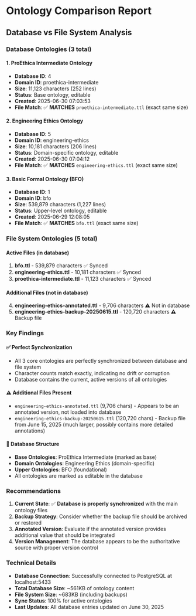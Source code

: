 # Ontology Comparison Report

## Database vs File System Analysis

### Database Ontologies (3 total)

#### 1. ProEthica Intermediate Ontology
- **Database ID**: 4
- **Domain ID**: proethica-intermediate
- **Size**: 11,123 characters (252 lines)
- **Status**: Base ontology, editable
- **Created**: 2025-06-30 07:03:53
- **File Match**: ✅ **MATCHES** `proethica-intermediate.ttl` (exact same size)

#### 2. Engineering Ethics Ontology
- **Database ID**: 5
- **Domain ID**: engineering-ethics
- **Size**: 10,181 characters (206 lines)
- **Status**: Domain-specific ontology, editable
- **Created**: 2025-06-30 07:04:12
- **File Match**: ✅ **MATCHES** `engineering-ethics.ttl` (exact same size)

#### 3. Basic Formal Ontology (BFO)
- **Database ID**: 1
- **Domain ID**: bfo
- **Size**: 539,879 characters (1,227 lines)
- **Status**: Upper-level ontology, editable
- **Created**: 2025-06-29 12:08:05
- **File Match**: ✅ **MATCHES** `bfo.ttl` (exact same size)

### File System Ontologies (5 total)

#### Active Files (in database)
1. **bfo.ttl** - 539,879 characters ✅ Synced
2. **engineering-ethics.ttl** - 10,181 characters ✅ Synced
3. **proethica-intermediate.ttl** - 11,123 characters ✅ Synced

#### Additional Files (not in database)
4. **engineering-ethics-annotated.ttl** - 9,706 characters ⚠️ Not in database
5. **engineering-ethics-backup-20250615.ttl** - 120,720 characters ⚠️ Backup file

### Key Findings

#### ✅ **Perfect Synchronization**
- All 3 core ontologies are perfectly synchronized between database and file system
- Character counts match exactly, indicating no drift or corruption
- Database contains the current, active versions of all ontologies

#### ⚠️ **Additional Files Present**
- `engineering-ethics-annotated.ttl` (9,706 chars) - Appears to be an annotated version, not loaded into database
- `engineering-ethics-backup-20250615.ttl` (120,720 chars) - Backup file from June 15, 2025 (much larger, possibly contains more detailed annotations)

#### 🔧 **Database Structure**
- **Base Ontologies**: ProEthica Intermediate (marked as base)
- **Domain Ontologies**: Engineering Ethics (domain-specific)
- **Upper Ontologies**: BFO (foundational)
- All ontologies are marked as editable in the database

### Recommendations

1. **Current State**: ✅ **Database is properly synchronized** with the main ontology files
2. **Backup Strategy**: Consider whether the backup file should be archived or restored
3. **Annotated Version**: Evaluate if the annotated version provides additional value that should be integrated
4. **Version Management**: The database appears to be the authoritative source with proper version control

### Technical Details

- **Database Connection**: Successfully connected to PostgreSQL at localhost:5433
- **Total Database Size**: ~561KB of ontology content
- **File System Size**: ~683KB (including backups)
- **Sync Status**: 100% for active ontologies
- **Last Updates**: All database entries updated on June 30, 2025